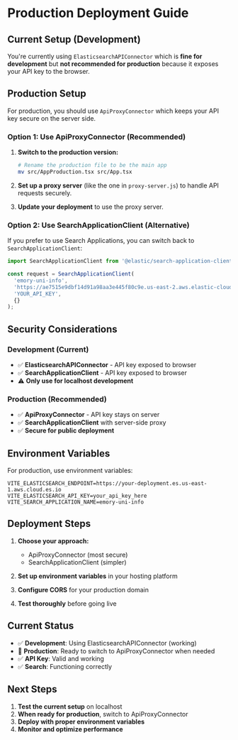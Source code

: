 # Production Deployment Guide

## Current Setup (Development)

You're currently using `ElasticsearchAPIConnector` which is **fine for development** but **not recommended for production** because it exposes your API key to the browser.

## Production Setup

For production, you should use `ApiProxyConnector` which keeps your API key secure on the server side.

### Option 1: Use ApiProxyConnector (Recommended)

1. **Switch to the production version:**
   ```bash
   # Rename the production file to be the main app
   mv src/AppProduction.tsx src/App.tsx
   ```

2. **Set up a proxy server** (like the one in `proxy-server.js`) to handle API requests securely.

3. **Update your deployment** to use the proxy server.

### Option 2: Use SearchApplicationClient (Alternative)

If you prefer to use Search Applications, you can switch back to `SearchApplicationClient`:

```typescript
import SearchApplicationClient from '@elastic/search-application-client';

const request = SearchApplicationClient(
  'emory-uni-info',
  'https://ae7515e9dbf14d91a98aa3e445f80c9e.us-east-2.aws.elastic-cloud.com:443',
  'YOUR_API_KEY',
  {}
);
```

## Security Considerations

### Development (Current)
- ✅ **ElasticsearchAPIConnector** - API key exposed to browser
- ✅ **SearchApplicationClient** - API key exposed to browser
- ⚠️ **Only use for localhost development**

### Production (Recommended)
- ✅ **ApiProxyConnector** - API key stays on server
- ✅ **SearchApplicationClient** with server-side proxy
- ✅ **Secure for public deployment**

## Environment Variables

For production, use environment variables:

```env
VITE_ELASTICSEARCH_ENDPOINT=https://your-deployment.es.us-east-1.aws.cloud.es.io
VITE_ELASTICSEARCH_API_KEY=your_api_key_here
VITE_SEARCH_APPLICATION_NAME=emory-uni-info
```

## Deployment Steps

1. **Choose your approach:**
   - ApiProxyConnector (most secure)
   - SearchApplicationClient (simpler)

2. **Set up environment variables** in your hosting platform

3. **Configure CORS** for your production domain

4. **Test thoroughly** before going live

## Current Status

- ✅ **Development**: Using ElasticsearchAPIConnector (working)
- 🔄 **Production**: Ready to switch to ApiProxyConnector when needed
- ✅ **API Key**: Valid and working
- ✅ **Search**: Functioning correctly

## Next Steps

1. **Test the current setup** on localhost
2. **When ready for production**, switch to ApiProxyConnector
3. **Deploy with proper environment variables**
4. **Monitor and optimize performance** 